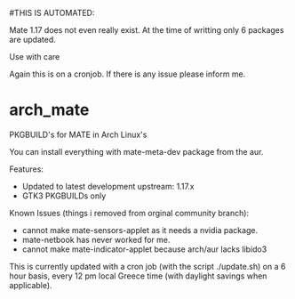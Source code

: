 #THIS IS AUTOMATED:

Mate 1.17 does not even really exist. At the time of writting only 6 packages are updated.

Use with care

Again this is on a cronjob. If there is any issue please inform me.

# arch_mate
PKGBUILD's for MATE in Arch Linux's

You can install everything with mate-meta-dev package from the aur.

Features:

* Updated to latest development upstream:  1.17.x 
* GTK3 PKGBUILDs only

Known Issues (things i removed from orginal community branch): 

* cannot make mate-sensors-applet as it needs a nvidia package.
* mate-netbook has never worked for me.
* cannot make mate-indicator-applet because arch/aur lacks libido3

This is currently updated with a cron job (with the script ./update.sh) on a 6 hour basis, every 12 pm local Greece time (with daylight savings when applicable).
